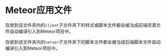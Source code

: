 # Meteor应用文件

存放到该文件夹内的`client`子文件夹下的样式或脚本文件都会被当成前端资源文件自动编译引入到Meteor项目中。

存放到该文件夹内的`server`子文件夹下的脚本文件都会被当成后端脚本文件自动编译引入到Meteor项目中。

